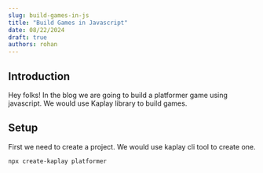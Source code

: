 ```yaml
---
slug: build-games-in-js
title: "Build Games in Javascript"
date: 08/22/2024
draft: true
authors: rohan
---
```


## Introduction

Hey folks! In the blog we are going to build a platformer game using javascript. We would use Kaplay library to build games.

## Setup

First we need to create a project. We would use kaplay cli tool to create one.

```sh
npx create-kaplay platformer
```
